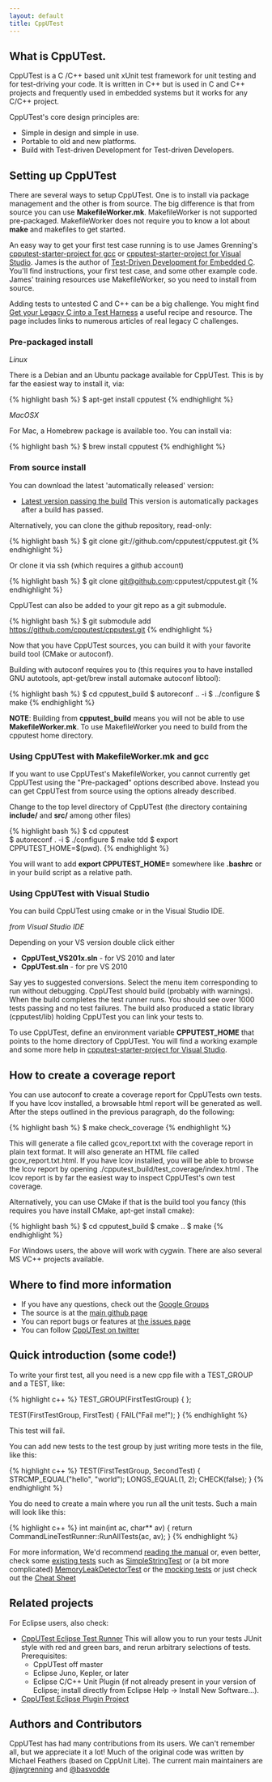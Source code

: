 ```yaml
---
layout: default
title: CppUTest
---
```


## What is CppUTest.

CppUTest is a C /C++ based unit xUnit test framework for unit testing and for test-driving your code. It is written in C++ but is used in C and C++ projects and frequently used in embedded systems but it works for any C/C++ project.

CppUTest's core design principles are:

* Simple in design and simple in use.
* Portable to old and new platforms.
* Build with Test-driven Development for Test-driven Developers.

## Setting up CppUTest

There are several ways to setup CppUTest.  One is to install via package management and the other is from source. The big difference is that from source you can use **MakefileWorker.mk**. MakefileWorker is not supported pre-packaged.  MakefileWorker does not require you to know a lot about **make** and makefiles to get started.

An easy way to get your first test case running is to use James Grenning's [cpputest-starter-project for gcc](https://github.com/jwgrenning/cpputest-starter-project) or [cpputest-starter-project for Visual Studio](https://github.com/jwgrenning/cpputest-starter-project-vs).  James is the author of [Test-Driven Development for Embedded C](https://wingman-sw.com/tddec).  You'll find instructions, your first test case, and some other example code.  James' training resources use MakefileWorker, so you need to install from source.

Adding tests to untested C and C++ can be a big challenge.  You might find [Get your Legacy C into a Test Harness](https://wingman-sw.com/articles/tdd-legacy-c) a useful recipe and resource. The page includes links to numerous articles of real legacy C challenges.

### Pre-packaged install

*Linux*

There is a Debian and an Ubuntu package available for CppUTest. This is by far the easiest way to install it, via:

{% highlight bash %}
$ apt-get install cpputest
{% endhighlight %}

*MacOSX*

For Mac, a Homebrew package is available too. You can install via:

{% highlight bash %}
$ brew install cpputest
{% endhighlight %}

### From source install

You can download the latest 'automatically released' version:

* [Latest version passing the build](https://github.com/cpputest/cpputest.github.io/blob/master/releases/cpputest-3.8dev.tar.gz?raw=true)
This version is automatically packages after a build has passed.

Alternatively, you can clone the github repository, read-only:

{% highlight bash %}
$ git clone git://github.com/cpputest/cpputest.git
{% endhighlight %}

Or clone it via ssh (which requires a github account)

{% highlight bash %}
$ git clone git@github.com:cpputest/cpputest.git
{% endhighlight %}

CppUTest can also be added to your git repo as a git submodule.

{% highlight bash %}
$ git submodule add https://github.com/cpputest/cpputest.git
{% endhighlight %}

Now that you have CppUTest sources, you can build it with your favorite build tool (CMake or autoconf).

Building with autoconf requires you to (this requires you to have installed GNU autotools, apt-get/brew install automake autoconf libtool):

{% highlight bash %}
$ cd cpputest_build
$ autoreconf .. -i
$ ../configure
$ make
{% endhighlight %}

**NOTE**: Building from **cpputest_build** means you will not be able to use **MakefileWorker.mk**.  To use MakefileWorker you need to build from the cpputest home directory.

### Using CppUTest with MakefileWorker.mk and gcc

If you want to use CppUTest's MakefileWorker, you cannot currently get CppUTest using the "Pre-packaged" options described above. Instead you can get CppUTest from source using the options already described.

Change to the top level directory of CppUTest (the directory containing **include/** and **src/** among other files)

{% highlight bash %}
$ cd cpputest \
$ autoreconf . -i
$ ./configure
$ make tdd
$ export CPPUTEST_HOME=$(pwd).
{% endhighlight %}

You will want to add **export CPPUTEST_HOME=<path>** somewhere like **.bashrc** or in your build script as a relative path.

### Using CppUTest with Visual Studio

You can build CppUTest using cmake or in the Visual Studio IDE.

*from Visual Studio IDE*

Depending on your VS version double click either

* **CppUTest_VS201x.sln** - for VS 2010 and later
* **CppUTest.sln** - for pre VS 2010

Say yes to suggested conversions.  Select the menu item corresponding to run without debugging.  CppUTest should build (probably with warnings).  When the build completes the test runner runs. You should see over 1000 tests passing and no test failures. The build also produced a static library (cpputest/lib) holding CppUTest you can link your tests to.

To use CppUTest, define an environment variable **CPPUTEST_HOME** that points to the home directory of CppUTest.  You will find a working example and some more help in [cpputest-starter-project for Visual Studio](https://github.com/jwgrenning/cpputest-starter-project-vs).

## How to create a coverage report

You can use autoconf to create a coverage report for CppUTests own tests. If you have lcov installed, a browsable html report will be generated as well. After the steps outlined in the previous paragraph, do the following:

{% highlight bash %}
$ make check_coverage
{% endhighlight %}

This will generate a file called gcov_report.txt with the coverage report in plain text format. It will also generate an HTML file called gcov_report.txt.html. If you have lcov installed, you will be able to browse the lcov report by opening ./cpputest_build/test_coverage/index.html . The lcov report is by far the easiest way to inspect CppUTest's own test coverage.

Alternatively, you can use CMake if that is the build tool you fancy (this requires you have install CMake, apt-get install cmake):

{% highlight bash %}
$ cd cpputest_build
$ cmake ..
$ make
{% endhighlight %}

For Windows users, the above will work with cygwin. There are also several MS VC++ projects available.

## Where to find more information

* If you have any questions, check out the [Google Groups](https://groups.google.com/forum/?fromgroups#!forum/cpputest)
* The source is at the [main github page](https://github.com/cpputest/cpputest)
* You can report bugs or features at [the issues page](https://github.com/cpputest/cpputest/issues)
* You can follow [CppUTest on twitter](https://twitter.com/CppUTest)

## Quick introduction (some code!)

To write your first test, all you need is a new cpp file with a TEST_GROUP and a TEST, like:

{% highlight c++ %}
TEST_GROUP(FirstTestGroup)
{
};

TEST(FirstTestGroup, FirstTest)
{
   FAIL("Fail me!");
}
{% endhighlight %}

This test will fail.

You can add new tests to the test group by just writing more tests in the file, like this:

{% highlight c++ %}
TEST(FirstTestGroup, SecondTest)
{
   STRCMP_EQUAL("hello", "world");
   LONGS_EQUAL(1, 2);
   CHECK(false);
}
{% endhighlight %}

You do need to create a main where you run all the unit tests. Such a main will look like this:

{% highlight c++ %}
int main(int ac, char** av)
{
   return CommandLineTestRunner::RunAllTests(ac, av);
}
{% endhighlight %}

For more information, We'd recommend [reading the manual](manual.html) or, even better, check some [existing tests](https://github.com/cpputest/cpputest/tree/master/tests) such as [SimpleStringTest](https://github.com/cpputest/cpputest/blob/master/tests/CppUTest/SimpleStringTest.cpp) or (a bit more complicated) [MemoryLeakDetectorTest](https://github.com/cpputest/cpputest/blob/master/tests/CppUTest/MemoryLeakDetectorTest.cpp) or the [mocking tests](https://github.com/cpputest/cpputest/blob/master/tests/CppUTestExt/MockSupportTest.cpp) or just check out the [Cheat Sheet](https://github.com/cpputest/cpputest/blob/master/tests/CppUTest/CheatSheetTest.cpp)

## Related projects

For Eclipse users, also check:
* [CppUTest Eclipse Test Runner](https://github.com/tcmak/CppUTestEclipseJunoTestRunner) This will allow you to run your tests JUnit style with red and green bars, and rerun arbitrary selections of tests.
Prerequisites:
  - CppUTest off master
  - Eclipse Juno, Kepler, or later
  - Eclipse C/C++ Unit Plugin (if not already present in your version of Eclipse; install directly from Eclipse Help -> Install New Software...).
* [CppUTest Eclipse Plugin Project](https://github.com/cpputest/CppUTestEclipsePlugin)

## Authors and Contributors

CppUTest has had many contributions from its users. We can't remember all, but we appreciate it a lot! Much of the original code was written by Michael Feathers (based on CppUnit Lite). The current main maintainers are [@jwgrenning](https://github.com/jwgrenning) and [@basvodde](https://github.com/basvodde)

